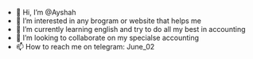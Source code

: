 - 👋 Hi, I’m @Ayshah
- 👀 I’m interested in any brogram or website that helps me 
- 🌱 I’m currently learning english and try to do all my best  in accounting 
- 💞️ I’m looking to collaborate on my specialse accounting 
- 📫 How to reach me on telegram: June_02

<!---
Ayshahyahya66/Ayshahyahya66 is a ✨ special ✨ repository because its `README.md` (this file) appears on your GitHub profile.
You can click the Preview link to take a look at your changes.
--->
